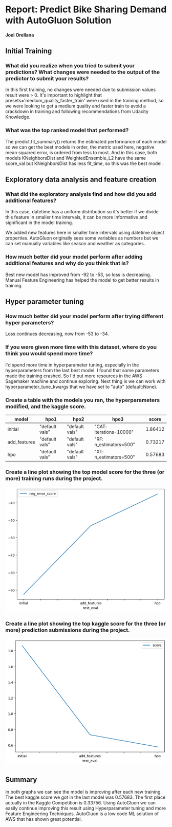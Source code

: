 # Report: Predict Bike Sharing Demand with AutoGluon Solution
#### Joel Orellana

## Initial Training
### What did you realize when you tried to submit your predictions? What changes were needed to the output of the predictor to submit your results?

In this first training, no changes were needed due to submission values result were > 0. It's important to highlight that presets='medium_quality_faster_train' were used in the training method, so we were looking to get a medium quality and faster train to avoid a crackdown in training and following recommendations from Udacity Knowledge.



### What was the top ranked model that performed?

The predict.fit_summary() returns the estimated performance of each model so we can get the best models in order, the metric used here, negative mean squared error, is ordered from less to most. And in this case, both models KNeighborsDist and WeightedEnsemble_L2 have the same score_val but KNeighborsDist has less fit_time, so this was the best model.

## Exploratory data analysis and feature creation
### What did the exploratory analysis find and how did you add additional features?

In this case, datetime has a uniform distribution so it's better if we divide this feature in smaller time intervals, it can be more informative and significant in the model training.

We added new features here in smaller time intervals using datetime object properties. AutoGluon originally sees some variables as numbers but we can set manually variables like season and weather as categories.


### How much better did your model perform after adding additional features and why do you think that is?
Best new model has improved from -92 to -53, so loss is decreasing. Manual Feature Engineering has helped the model to get better results in training. 


## Hyper parameter tuning
### How much better did your model perform after trying different hyper parameters?

Loss continues decreasing, now from -53 to -34. 

### If you were given more time with this dataset, where do you think you would spend more time?

I'd spend more time in hyperparameter tuning, especially in the hyperparameters from the last best model. I found that some parameters made the training crashed. So I'd put more resources in the AWS Sagemaker machine and continue exploring. Next thing is we can work with hyperparameter_tune_kwargs that we have set to "auto" (default:None).

### Create a table with the models you ran, the hyperparameters modified, and the kaggle score.
|model|hpo1|hpo2|hpo3|score|
|--|--|--|--|--|
|initial|"default vals"|"default vals"|"CAT: iterations=10000"|1.86412|
|add_features|"default vals"|"default vals"|"RF: n_estimators=500"|0.73217|
|hpo|"default vals"|"default vals"|"XT: n_estimators=500"|0.57683|

### Create a line plot showing the top model score for the three (or more) training runs during the project.


![model_train_score.png](img/model_train_score.png)

### Create a line plot showing the top kaggle score for the three (or more) prediction submissions during the project.


![model_kaggle_score.png](img/model_kaggle_score.png)

## Summary

In both graphs we can see the model is improving after each new training. The best kaggle score we got in the last model was 0.57683. The first place actually in the Kaggle Competition is 0.33756. Using AutoGluon we can easily continue improving this result using Hyperparameter tuning and more Feature Engineering Techniques. AutoGluon is a low code ML solution of AWS that has shown great potential.
